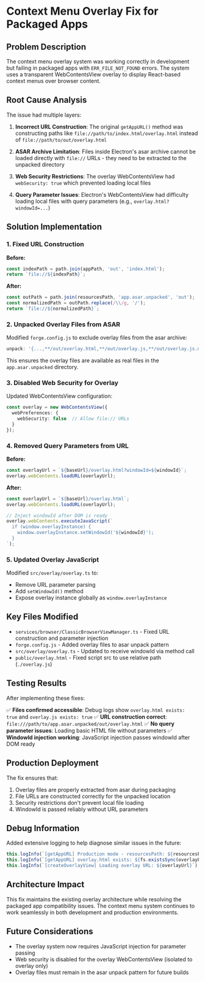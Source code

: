 # Context Menu Overlay Fix for Packaged Apps

## Problem Description

The context menu overlay system was working correctly in development but failing in packaged apps with `ERR_FILE_NOT_FOUND` errors. The system uses a transparent WebContentsView overlay to display React-based context menus over browser content.

## Root Cause Analysis

The issue had multiple layers:

1. **Incorrect URL Construction**: The original `getAppURL()` method was constructing paths like `file://path/to/index.html/overlay.html` instead of `file://path/to/out/overlay.html`

2. **ASAR Archive Limitation**: Files inside Electron's asar archive cannot be loaded directly with `file://` URLs - they need to be extracted to the unpacked directory

3. **Web Security Restrictions**: The overlay WebContentsView had `webSecurity: true` which prevented loading local files

4. **Query Parameter Issues**: Electron's WebContentsView had difficulty loading local files with query parameters (e.g., `overlay.html?windowId=...`)

## Solution Implementation

### 1. Fixed URL Construction

**Before:**
```typescript
const indexPath = path.join(appPath, 'out', 'index.html');
return `file://${indexPath}`;
```

**After:**
```typescript
const outPath = path.join(resourcesPath, 'app.asar.unpacked', 'out');
const normalizedPath = outPath.replace(/\\/g, '/');
return `file://${normalizedPath}`;
```

### 2. Unpacked Overlay Files from ASAR

Modified `forge.config.js` to exclude overlay files from the asar archive:

```javascript
unpack: '{...,**/out/overlay.html,**/out/overlay.js,**/out/overlay.js.map}'
```

This ensures the overlay files are available as real files in the `app.asar.unpacked` directory.

### 3. Disabled Web Security for Overlay

Updated WebContentsView configuration:

```typescript
const overlay = new WebContentsView({
  webPreferences: {
    webSecurity: false  // Allow file:// URLs
  }
});
```

### 4. Removed Query Parameters from URL

**Before:**
```typescript
const overlayUrl = `${baseUrl}/overlay.html?windowId=${windowId}`;
overlay.webContents.loadURL(overlayUrl);
```

**After:**
```typescript
const overlayUrl = `${baseUrl}/overlay.html`;
overlay.webContents.loadURL(overlayUrl);

// Inject windowId after DOM is ready
overlay.webContents.executeJavaScript(`
  if (window.overlayInstance) {
    window.overlayInstance.setWindowId('${windowId}');
  }
`);
```

### 5. Updated Overlay JavaScript

Modified `src/overlay/overlay.ts` to:
- Remove URL parameter parsing
- Add `setWindowId()` method
- Expose overlay instance globally as `window.overlayInstance`

## Key Files Modified

- `services/browser/ClassicBrowserViewManager.ts` - Fixed URL construction and parameter injection
- `forge.config.js` - Added overlay files to asar unpack pattern
- `src/overlay/overlay.ts` - Updated to receive windowId via method call
- `public/overlay.html` - Fixed script src to use relative path (`./overlay.js`)

## Testing Results

After implementing these fixes:

✅ **Files confirmed accessible**: Debug logs show `overlay.html exists: true` and `overlay.js exists: true`
✅ **URL construction correct**: `file:///path/to/app.asar.unpacked/out/overlay.html`
✅ **No query parameter issues**: Loading basic HTML file without parameters
✅ **WindowId injection working**: JavaScript injection passes windowId after DOM ready

## Production Deployment

The fix ensures that:
1. Overlay files are properly extracted from asar during packaging
2. File URLs are constructed correctly for the unpacked location
3. Security restrictions don't prevent local file loading
4. WindowId is passed reliably without URL parameters

## Debug Information

Added extensive logging to help diagnose similar issues in the future:

```typescript
this.logInfo(`[getAppURL] Production mode - resourcesPath: ${resourcesPath}`);
this.logInfo(`[getAppURL] overlay.html exists: ${fs.existsSync(overlayPath)}`);
this.logInfo(`[createOverlayView] Loading overlay URL: ${overlayUrl}`);
```

## Architecture Impact

This fix maintains the existing overlay architecture while resolving the packaged app compatibility issues. The context menu system continues to work seamlessly in both development and production environments.

## Future Considerations

- The overlay system now requires JavaScript injection for parameter passing
- Web security is disabled for the overlay WebContentsView (isolated to overlay only)
- Overlay files must remain in the asar unpack pattern for future builds